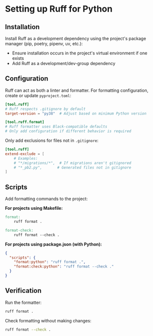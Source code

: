 # Setting up Ruff for Python

## Installation

Install Ruff as a development dependency using the project's package manager (pip, poetry, pipenv, uv, etc.):

- Ensure installation occurs in the project's virtual environment if one exists
- Add Ruff as a development/dev-group dependency

## Configuration

Ruff can act as both a linter and formatter. For formatting configuration, create or update `pyproject.toml`:

```toml
[tool.ruff]
# Ruff respects .gitignore by default
target-version = "py38"  # Adjust based on minimum Python version

[tool.ruff.format]
# Ruff formatter uses Black-compatible defaults
# Only add configuration if different behavior is required
```

Only add exclusions for files not in `.gitignore`:

```toml
[tool.ruff]
extend-exclude = [
    # Examples:
    # "*/migrations/*",  # If migrations aren't gitignored
    # "*_pb2.py",       # Generated files not in gitignore
]
```

## Scripts

Add formatting commands to the project:

**For projects using Makefile:**
```makefile
format:
	ruff format .

format-check:
	ruff format --check .
```

**For projects using package.json (with Python):**
```json
{
  "scripts": {
    "format:python": "ruff format .",
    "format:check:python": "ruff format --check ."
  }
}
```

## Verification

Run the formatter:

```bash
ruff format .
```

Check formatting without making changes:

```bash
ruff format --check .
```